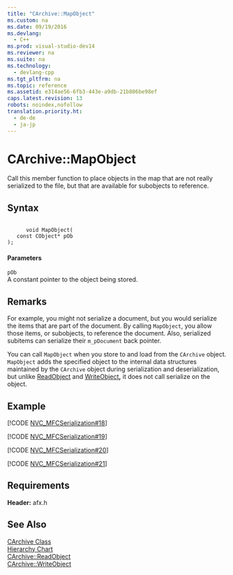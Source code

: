 ```yaml
---
title: "CArchive::MapObject"
ms.custom: na
ms.date: 09/19/2016
ms.devlang: 
  - C++
ms.prod: visual-studio-dev14
ms.reviewer: na
ms.suite: na
ms.technology: 
  - devlang-cpp
ms.tgt_pltfrm: na
ms.topic: reference
ms.assetid: e314ae56-6fb3-443e-a9db-21b806be98ef
caps.latest.revision: 13
robots: noindex,nofollow
translation.priority.ht: 
  - de-de
  - ja-jp
---
```

# CArchive::MapObject
Call this member function to place objects in the map that are not really serialized to the file, but that are available for subobjects to reference.  
  
## Syntax  
  
```  
  
      void MapObject(  
   const CObject* pOb   
);  
```  
  
#### Parameters  
 `pOb`  
 A constant pointer to the object being stored.  
  
## Remarks  
 For example, you might not serialize a document, but you would serialize the items that are part of the document. By calling `MapObject`, you allow those items, or subobjects, to reference the document. Also, serialized subitems can serialize their `m_pDocument` back pointer.  
  
 You can call `MapObject` when you store to and load from the `CArchive` object. `MapObject` adds the specified object to the internal data structures maintained by the `CArchive` object during serialization and deserialization, but unlike [ReadObject](../vs140/CArchive--ReadObject.md) and [WriteObject](../vs140/CArchive--WriteObject.md)**,** it does not call serialize on the object.  
  
## Example  
 [!CODE [NVC_MFCSerialization#18](../CodeSnippet/VS_Snippets_Cpp/NVC_MFCSerialization#18)]  
  
 [!CODE [NVC_MFCSerialization#19](../CodeSnippet/VS_Snippets_Cpp/NVC_MFCSerialization#19)]  
  
 [!CODE [NVC_MFCSerialization#20](../CodeSnippet/VS_Snippets_Cpp/NVC_MFCSerialization#20)]  
  
 [!CODE [NVC_MFCSerialization#21](../CodeSnippet/VS_Snippets_Cpp/NVC_MFCSerialization#21)]  
  
## Requirements  
 **Header:** afx.h  
  
## See Also  
 [CArchive Class](../vs140/CArchive-Class.md)   
 [Hierarchy Chart](../vs140/Hierarchy-Chart.md)   
 [CArchive::ReadObject](../vs140/CArchive--ReadObject.md)   
 [CArchive::WriteObject](../vs140/CArchive--WriteObject.md)